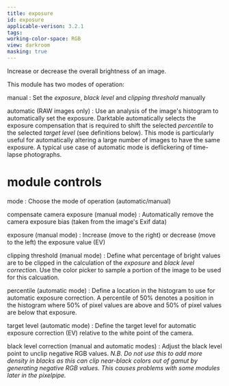 ```yaml
---
title: exposure
id: exposure
applicable-verison: 3.2.1
tags: 
working-color-space: RGB 
view: darkroom
masking: true
---
```


Increase or decrease the overall brightness of an image. 

This module has two modes of operation:

manual
: Set the _exposure_, _black level_ and _clipping threshold_ manually

automatic (RAW images only)
: Use an analysis of the image's histogram to automatically set the exposure. Darktable automatically selects the exposure compensation that is required to shift the selected _percentile_ to the selected _target level_ (see definitions below). This mode is particularly useful for automatically altering a large number of images to have the same exposure. A typical use case of automatic mode is deflickering of time-lapse photographs. 

# module controls

mode
: Choose the mode of operation (automatic/manual)

compensate camera exposure (manual mode)
: Automatically remove the camera exposure bias (taken from the image's Exif data)

exposure (manual mode)
: Increase (move to the right) or decrease (move to the left) the exposure value (EV)

clipping threshold (manual mode)
: Define what percentage of bright values are to be clipped in the calculation of the _exposure_ and _black level correction_. Use the color picker to sample a portion of the image to be used for this calcuation.

percentile (automatic mode)
: Define a location in the histogram to use for automatic exposure correction. A percentile of 50% denotes a position in the histogram where 50% of pixel values are above and 50% of pixel values are below that exposure.

target level (automatic mode)
: Define the target level for automatic exposure correction (EV) relative to the white point of the camera.

black level correction (manual and automatic modes)
: Adjust the black level point to unclip negative RGB values. _N.B. Do not use this to add more density in blacks as this can clip near-black colors out of gamut by generating negative RGB values. This causes problems with some modules later in the pixelpipe._
